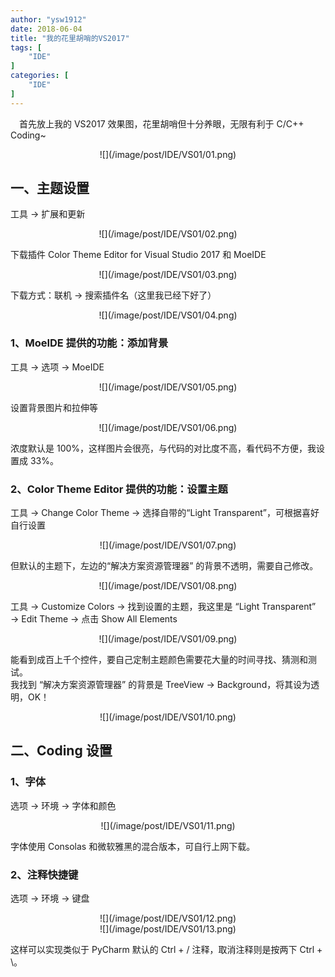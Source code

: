 ```yaml
---
author: "ysw1912"
date: 2018-06-04
title: "我的花里胡哨的VS2017"
tags: [
    "IDE"
]
categories: [
    "IDE"
]
---
```


&ensp;&ensp;首先放上我的 VS2017 效果图，花里胡哨但十分养眼，无限有利于 C/C++ Coding~
<div align=center>![](/image/post/IDE/VS01/01.png)</div>

## 一、主题设置

工具 → 扩展和更新
<div align=center>![](/image/post/IDE/VS01/02.png)</div>

下载插件 Color Theme Editor for Visual Studio 2017 和 MoeIDE
<div align=center>![](/image/post/IDE/VS01/03.png)</div>

下载方式：联机 → 搜索插件名（这里我已经下好了）
<div align=center>![](/image/post/IDE/VS01/04.png)</div>

### 1、MoeIDE 提供的功能：添加背景

工具 → 选项 → MoeIDE
<div align=center>![](/image/post/IDE/VS01/05.png)</div>

设置背景图片和拉伸等
<div align=center>![](/image/post/IDE/VS01/06.png)</div>

浓度默认是 100%，这样图片会很亮，与代码的对比度不高，看代码不方便，我设置成 33%。

### 2、Color Theme Editor 提供的功能：设置主题

工具 → Change Color Theme → 选择自带的“Light Transparent”，可根据喜好自行设置
<div align=center>![](/image/post/IDE/VS01/07.png)</div>

但默认的主题下，左边的“解决方案资源管理器” 的背景不透明，需要自己修改。
<div align=center>![](/image/post/IDE/VS01/08.png)</div>

工具 → Customize Colors → 找到设置的主题，我这里是 “Light Transparent” → Edit Theme → 点击 Show All Elements
<div align=center>![](/image/post/IDE/VS01/09.png)</div>

能看到成百上千个控件，要自己定制主题颜色需要花大量的时间寻找、猜测和测试。  
我找到 “解决方案资源管理器” 的背景是 TreeView → Background，将其设为透明，OK！
<div align=center>![](/image/post/IDE/VS01/10.png)</div>

## 二、Coding 设置

### 1、字体

选项 → 环境 → 字体和颜色
<div align=center>![](/image/post/IDE/VS01/11.png)</div>

字体使用 Consolas 和微软雅黑的混合版本，可自行上网下载。

### 2、注释快捷键

选项 → 环境 → 键盘
<div align=center>![](/image/post/IDE/VS01/12.png)</div>
<div align=center>![](/image/post/IDE/VS01/13.png)</div>

这样可以实现类似于 PyCharm 默认的 Ctrl + / 注释，取消注释则是按两下 Ctrl + \。
